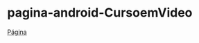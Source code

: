 # pagina-android-CursoemVideo
<a href="https://github.com/AlessandraRomualdo/pagina-android-CursoemVideo/blob/main/android.html">Página</a>
 
